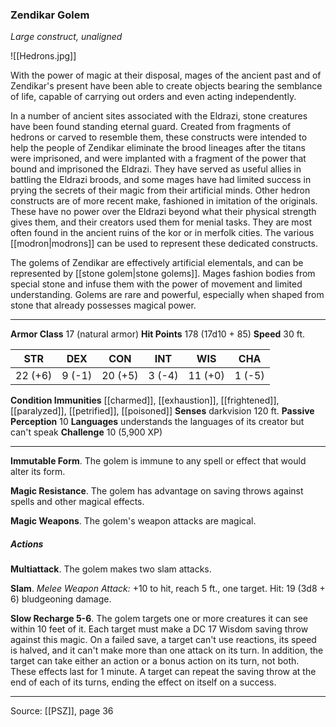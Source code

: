 ### Zendikar Golem
_Large construct, unaligned_

![[Hedrons.jpg]]

With the power of magic at their disposal, mages of the ancient past and of Zendikar's present have been able to create objects bearing the semblance of life, capable of carrying out orders and even acting independently.

In a number of ancient sites associated with the Eldrazi, stone creatures have been found standing eternal guard. Created from fragments of hedrons or carved to resemble them, these constructs were intended to help the people of Zendikar eliminate the brood lineages after the titans were imprisoned, and were implanted with a fragment of the power that bound and imprisoned the Eldrazi. They have served as useful allies in battling the Eldrazi broods, and some mages have had limited success in prying the secrets of their magic from their artificial minds. Other hedron constructs are of more recent make, fashioned in imitation of the originals. These have no power over the Eldrazi beyond what their physical strength gives them, and their creators used them for menial tasks. They are most often found in the ancient ruins of the kor or in merfolk cities. The various [[modron|modrons]] can be used to represent these dedicated constructs.

The golems of Zendikar are effectively artificial elementals, and can be represented by [[stone golem|stone golems]]. Mages fashion bodies from special stone and infuse them with the power of movement and limited understanding. Golems are rare and powerful, especially when shaped from stone that already possesses magical power.


---

**Armor Class** 17 (natural armor)
**Hit Points** 178 (17d10 + 85)
**Speed** 30 ft.

| STR     | DEX     | CON     | INT     | WIS     | CHA     |
|---------|---------|---------|---------|---------|---------|
| 22 (+6) | 9 (-1) | 20 (+5) | 3 (-4) | 11 (+0) | 1 (-5) |

**Condition Immunities** [[charmed]], [[exhaustion]], [[frightened]], [[paralyzed]], [[petrified]], [[poisoned]]
**Senses** darkvision 120 ft.
**Passive Perception** 10
**Languages** understands the languages of its creator but can't speak
**Challenge** 10 (5,900 XP)

---

**Immutable Form**. The golem is immune to any spell or effect that would alter its form.

**Magic Resistance**. The golem has advantage on saving throws against spells and other magical effects.

**Magic Weapons**. The golem's weapon attacks are magical.

##### Actions
**Multiattack**. The golem makes two slam attacks.

**Slam**. _Melee Weapon Attack:_ +10 to hit, reach 5 ft., one target. Hit: 19 (3d8 + 6) bludgeoning damage.

**Slow Recharge 5-6**. The golem targets one or more creatures it can see within 10 feet of it. Each target must make a DC 17 Wisdom saving throw against this magic. On a failed save, a target can't use reactions, its speed is halved, and it can't make more than one attack on its turn. In addition, the target can take either an action or a bonus action on its turn, not both. These effects last for 1 minute. A target can repeat the saving throw at the end of each of its turns, ending the effect on itself on a success.


---

Source: [[PSZ]], page 36